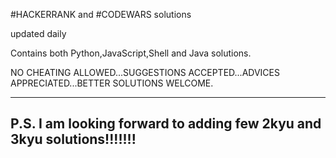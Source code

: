 #HACKERRANK and #CODEWARS solutions

updated daily

Contains both Python,JavaScript,Shell and Java solutions.

NO CHEATING ALLOWED...SUGGESTIONS ACCEPTED...ADVICES APPRECIATED...BETTER SOLUTIONS WELCOME.

----------------------------------------------------------------------
P.S. I am looking forward to adding few 2kyu and 3kyu solutions!!!!!!!
----------------------------------------------------------------------
